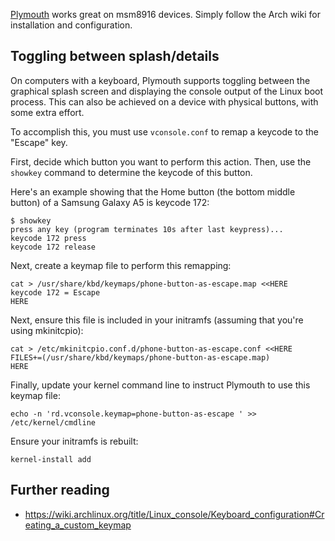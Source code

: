 [Plymouth](https://wiki.archlinux.org/title/Plymouth) works great on msm8916 devices. Simply follow the Arch wiki for installation and configuration.

## Toggling between splash/details

On computers with a keyboard, Plymouth supports toggling between the graphical splash screen and displaying the console output of the Linux boot process. This can also be achieved on a device with physical buttons, with some extra effort.

To accomplish this, you must use `vconsole.conf` to remap a keycode to the "Escape" key.

First, decide which button you want to perform this action. Then, use the `showkey` command to determine the keycode of this button.

Here's an example showing that the Home button (the bottom middle button) of a Samsung Galaxy A5 is keycode 172:

```
$ showkey
press any key (program terminates 10s after last keypress)...
keycode 172 press
keycode 172 release
```

Next, create a keymap file to perform this remapping:

```
cat > /usr/share/kbd/keymaps/phone-button-as-escape.map <<HERE
keycode 172 = Escape
HERE
```

Next, ensure this file is included in your initramfs (assuming that you're using mkinitcpio):

```
cat > /etc/mkinitcpio.conf.d/phone-button-as-escape.conf <<HERE
FILES+=(/usr/share/kbd/keymaps/phone-button-as-escape.map)
HERE
```

Finally, update your kernel command line to instruct Plymouth to use this keymap file:

```
echo -n 'rd.vconsole.keymap=phone-button-as-escape ' >> /etc/kernel/cmdline 
```

Ensure your initramfs is rebuilt:

```
kernel-install add
```

## Further reading

* https://wiki.archlinux.org/title/Linux_console/Keyboard_configuration#Creating_a_custom_keymap
